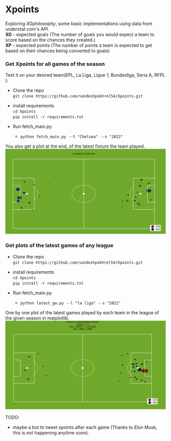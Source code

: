 # Xpoints
Exploring *XGphilosophy*, some basic implementations using data from understat.com's API.  
**XG** - expected goals (The number of goals you would expect a team to score based on the chances they created.)  
**XP** - expected points (The number of points a team is expected to get based on their chances being converted to goals)  

### Get Xpoints for all games of the season
Test it on your desired team(EPL, La Liga, Ligue 1, Bundesliga, Seria A, RFPL ):  
- Clone the repo  
    `git clone https://github.com/sandeshpokhrel54/Xpoints.git  `  
    
- install requirements  
    `cd Xpoints`  
    `pip install -r requirements.txt`    
    
- Run fetch_main.py  
    - `python fetch_main.py --t "Chelsea" --s "2022" `  

You also get a plot at the end, of the latest fixture the team played.  
![Liverpool vs Chelsea](https://github.com/sandeshpokhrel54/Xpoints/blob/main/Xg1.png) 


### Get plots of the latest games of any league  
- Clone the repo  
    `git clone https://github.com/sandeshpokhrel54/Xpoints.git  `  
    
- install requirements  
    `cd Xpoints`  
    `pip install -r requirements.txt`    
    
- Run fetch_main.py  
    - `python latest_gw.py --l "la liga" --s "2022" `  
 
 One by one plot of the latest games played by each team in the league of the given season in matplotlib.  
![One of the fixtures of last week(epl)](https://github.com/sandeshpokhrel54/Xpoints/blob/main/xPs.png)  
  
TODO:  
- maybe a bot to tweet xpoints after each game (Thanks to Elon Musk, this is not happening anytime soon).

